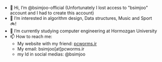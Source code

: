 - 👋 Hi, I’m @bsimjoo-official (Unfortunately I lost access to "bsimjoo" account and I had to create this account)
- 👀 I’m interested in algorithm design, Data structures, Music and Sport 🚲!
- 🌱 I’m currently studying computer engineering at Hormozgan University
- 📫 How to reach me:
  - My website with my friend: [pcworms.ir](https://pcworms.ir)
  - My email: bsimjoo[at]pcworms.ir
  - my Id in social medias: @bsimjoo

